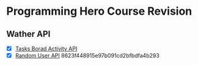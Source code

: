 # Programming Hero Course Revision

## Wather API

- [x] [Tasks Borad Activity API](http://www.boredapi.com/api/activity/)
- [x] [Random User API](https://randomuser.me/api/?results=50)
8623f448915e97b091cd2bfbdfa4b293